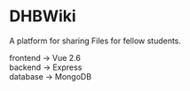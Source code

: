 # DHBWiki

A platform for sharing Files for fellow students.

frontend -> Vue 2.6  
backend -> Express  
database -> MongoDB
